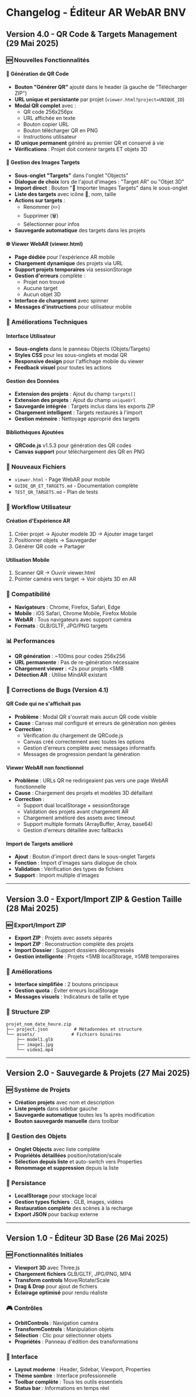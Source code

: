 # Changelog - Éditeur AR WebAR BNV

## Version 4.0 - QR Code & Targets Management (29 Mai 2025)

### 🆕 Nouvelles Fonctionnalités

#### 📱 Génération de QR Code
- **Bouton "Générer QR"** ajouté dans le header (à gauche de "Télécharger ZIP")
- **URL unique et persistante** par projet (`viewer.html?project=UNIQUE_ID`)
- **Modal QR complet** avec :
  - QR code 256x256px
  - URL affichée en texte
  - Bouton copier URL
  - Bouton télécharger QR en PNG
  - Instructions utilisateur
- **ID unique permanent** généré au premier QR et conservé à vie
- **Vérifications** : Projet doit contenir targets ET objets 3D

#### 🎯 Gestion des Images Targets
- **Sous-onglet "Targets"** dans l'onglet "Objects"
- **Dialogue de choix** lors de l'ajout d'images : "Target AR" ou "Objet 3D"
- **Import direct** : Bouton "📁 Importer Images Targets" dans le sous-onglet
- **Liste des targets** avec icône 🎯, nom, taille
- **Actions sur targets** :
  - Renommer (✏️)
  - Supprimer (🗑️)
  - Sélectionner pour infos
- **Sauvegarde automatique** des targets dans les projets

#### 🌐 Viewer WebAR (viewer.html)
- **Page dédiée** pour l'expérience AR mobile
- **Chargement dynamique** des projets via URL
- **Support projets temporaires** via sessionStorage
- **Gestion d'erreurs** complète :
  - Projet non trouvé
  - Aucune target
  - Aucun objet 3D
- **Interface de chargement** avec spinner
- **Messages d'instructions** pour utilisateur mobile

### 🔧 Améliorations Techniques

#### Interface Utilisateur
- **Sous-onglets** dans le panneau Objects (Objets/Targets)
- **Styles CSS** pour les sous-onglets et modal QR
- **Responsive design** pour l'affichage mobile du viewer
- **Feedback visuel** pour toutes les actions

#### Gestion des Données
- **Extension des projets** : Ajout du champ `targets[]`
- **Extension des projets** : Ajout du champ `uniqueUrl`
- **Sauvegarde intégrée** : Targets inclus dans les exports ZIP
- **Chargement intelligent** : Targets restaurés à l'import
- **Gestion mémoire** : Nettoyage approprié des targets

#### Bibliothèques Ajoutées
- **QRCode.js** v1.5.3 pour génération des QR codes
- **Canvas support** pour téléchargement des QR en PNG

### 📁 Nouveaux Fichiers
- `viewer.html` - Page WebAR pour mobile
- `GUIDE_QR_ET_TARGETS.md` - Documentation complète
- `TEST_QR_TARGETS.md` - Plan de tests

### 🔄 Workflow Utilisateur

#### Création d'Expérience AR
1. Créer projet → Ajouter modèle 3D → Ajouter image target
2. Positionner objets → Sauvegarder
3. Générer QR code → Partager

#### Utilisation Mobile
1. Scanner QR → Ouvrir viewer.html
2. Pointer caméra vers target → Voir objets 3D en AR

### 🎯 Compatibilité
- **Navigateurs** : Chrome, Firefox, Safari, Edge
- **Mobile** : iOS Safari, Chrome Mobile, Firefox Mobile
- **WebAR** : Tous navigateurs avec support caméra
- **Formats** : GLB/GLTF, JPG/PNG targets

### 📊 Performances
- **QR génération** : ~100ms pour codes 256x256
- **URL permanente** : Pas de re-génération nécessaire
- **Chargement viewer** : <2s pour projets <5MB
- **Détection AR** : Utilise MindAR existant

### 🐛 Corrections de Bugs (Version 4.1)

#### QR Code qui ne s'affichait pas
- **Problème** : Modal QR s'ouvrait mais aucun QR code visible
- **Cause** : Canvas mal configuré et erreurs de génération non gérées
- **Correction** :
  - Vérification du chargement de QRCode.js
  - Canvas créé correctement avec toutes les options
  - Gestion d'erreurs complète avec messages informatifs
  - Messages de progression pendant la génération

#### Viewer WebAR non fonctionnel
- **Problème** : URLs QR ne redirigeaient pas vers une page WebAR fonctionnelle
- **Cause** : Chargement des projets et modèles 3D défaillant
- **Correction** :
  - Support dual localStorage + sessionStorage
  - Validation des projets avant chargement AR
  - Chargement amélioré des assets avec timeout
  - Support multiple formats (ArrayBuffer, Array, base64)
  - Gestion d'erreurs détaillée avec fallbacks

#### Import de Targets amélioré
- **Ajout** : Bouton d'import direct dans le sous-onglet Targets
- **Fonction** : Import d'images sans dialogue de choix
- **Validation** : Vérification des types de fichiers
- **Support** : Import multiple d'images

---

## Version 3.0 - Export/Import ZIP & Gestion Taille (28 Mai 2025)

### 🆕 Export/Import ZIP
- **Export ZIP** : Projets avec assets séparés
- **Import ZIP** : Reconstruction complète des projets
- **Import Dossier** : Support dossiers décompressés
- **Gestion intelligente** : Projets <5MB localStorage, ≥5MB temporaires

### 🔧 Améliorations
- **Interface simplifiée** : 2 boutons principaux
- **Gestion quota** : Éviter erreurs localStorage
- **Messages visuels** : Indicateurs de taille et type

### 📁 Structure ZIP
```
projet_nom_date_heure.zip
├── project.json          # Métadonnées et structure
└── assets/              # Fichiers binaires
    ├── model1.glb
    ├── image1.jpg
    └── video1.mp4
```

---

## Version 2.0 - Sauvegarde & Projets (27 Mai 2025)

### 🆕 Système de Projets
- **Création projets** avec nom et description
- **Liste projets** dans sidebar gauche
- **Sauvegarde automatique** toutes les 1s après modification
- **Bouton sauvegarde manuelle** dans toolbar

### 🔧 Gestion des Objets
- **Onglet Objects** avec liste complète
- **Propriétés détaillées** position/rotation/scale
- **Sélection depuis liste** et auto-switch vers Properties
- **Renommage et suppression** depuis la liste

### 💾 Persistance
- **LocalStorage** pour stockage local
- **Gestion types fichiers** : GLB, images, vidéos
- **Restauration complète** des scènes à la recharge
- **Export JSON** pour backup externe

---

## Version 1.0 - Éditeur 3D Base (26 Mai 2025)

### 🆕 Fonctionnalités Initiales
- **Viewport 3D** avec Three.js
- **Chargement fichiers** GLB/GLTF, JPG/PNG, MP4
- **Transform controls** Move/Rotate/Scale
- **Drag & Drop** pour ajout de fichiers
- **Éclairage optimisé** pour rendu réaliste

### 🎮 Contrôles
- **OrbitControls** : Navigation caméra
- **TransformControls** : Manipulation objets
- **Sélection** : Clic pour sélectionner objets
- **Propriétés** : Panneau d'édition des transformations

### 🎨 Interface
- **Layout moderne** : Header, Sidebar, Viewport, Properties
- **Thème sombre** : Interface professionnelle
- **Toolbar complète** : Tous les outils essentiels
- **Status bar** : Informations en temps réel 